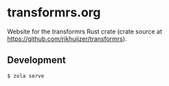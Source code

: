 # transformrs.org

Website for the transformrs Rust crate (crate source at <https://github.com/rikhuijzer/transformrs>).

## Development

```bash
$ zola serve
```